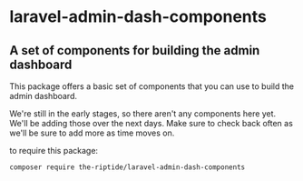 # laravel-admin-dash-components

## A set of components for building the admin dashboard

This package offers a basic set of components that you can use to build the admin dashboard.

We're still in the early stages, so there aren't any components here yet. We'll be adding those over the next days. Make sure to check back often as we'll be sure to add more as time moves on.

to require this package:

```
composer require the-riptide/laravel-admin-dash-components
```
